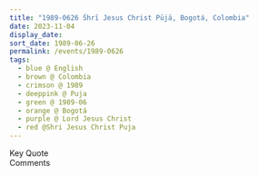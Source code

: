 ```yaml
---
title: "1989-0626 Śhrī Jesus Christ Pūjā, Bogotá, Colombia"
date: 2023-11-04
display_date: 
sort_date: 1989-06-26
permalink: /events/1989-0626
tags:
  - blue @ English
  - brown @ Colombia
  - crimson @ 1989
  - deeppink @ Puja
  - green @ 1989-06
  - orange @ Bogotá
  - purple @ Lord Jesus Christ
  - red @Shri Jesus Christ Puja
---
```


<wave-list>
  <list-title color="green" width="75">Key Quote</list-title>
  <list-item color="BlanchedAlmond"  width="200"></list-item>
  <list-item color="Lavender"></list-item>
  <list-item color="BlanchedAlmond"></list-item>
</wave-list>

<br>

<wave-list>
  <list-title color="green" width="75">Comments</list-title>
  <list-item color="BlanchedAlmond"  width="200"></list-item>
  <list-item color="Lavender"></list-item>
  <list-item color="BlanchedAlmond"></list-item>
</wave-list>